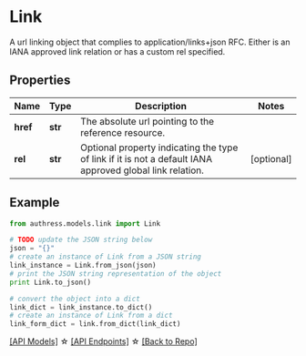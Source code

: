 # Link

A url linking object that complies to application/links+json RFC. Either is an IANA approved link relation or has a custom rel specified.

## Properties
Name | Type | Description | Notes
------------ | ------------- | ------------- | -------------
**href** | **str** | The absolute url pointing to the reference resource. |
**rel** | **str** | Optional property indicating the type of link if it is not a default IANA approved global link relation. | [optional]

## Example

```python
from authress.models.link import Link

# TODO update the JSON string below
json = "{}"
# create an instance of Link from a JSON string
link_instance = Link.from_json(json)
# print the JSON string representation of the object
print Link.to_json()

# convert the object into a dict
link_dict = link_instance.to_dict()
# create an instance of Link from a dict
link_form_dict = link.from_dict(link_dict)
```
[[API Models]](./README.md#documentation-for-models) ☆ [[API Endpoints]](./README.md#documentation-for-api-endpoints) ☆ [[Back to Repo]](../README.md)


